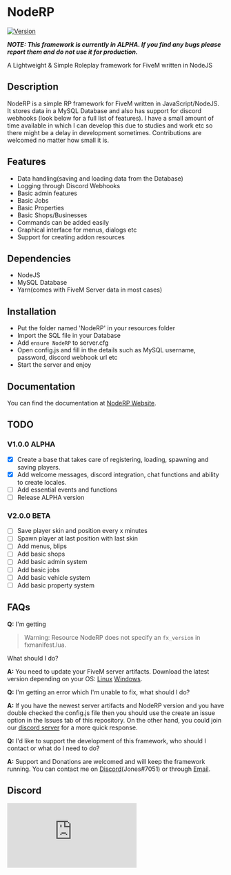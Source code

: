 # NodeRP
[![Version](https://noderp.sk-jones.com/api/v1.svg)](https://github.com/Jones3106/NodeRP/releases)

***NOTE: This framework is currently in ALPHA. If you find any bugs please report them and do not use it for production.***

A Lightweight & Simple Roleplay framework for FiveM written in NodeJS


## Description
NodeRP is a simple RP framework for FiveM written in JavaScript/NodeJS. It stores data in a MySQL Database and also has support for discord webhooks (look below for a full list of features). I have a small amount of time available in which I can develop this due to studies and work etc so there might be a delay in development sometimes. Contributions are welcomed no matter how small it is.

## Features
- Data handling(saving and loading data from the Database)
- Logging through Discord Webhooks
- Basic admin features
- Basic Jobs
- Basic Properties
- Basic Shops/Businesses
- Commands can be added easily
- Graphical interface for menus, dialogs etc
- Support for creating addon resources

## Dependencies
- NodeJS
- MySQL Database
- Yarn(comes with FiveM Server data in most cases)

## Installation
- Put the folder named 'NodeRP' in your resources folder
- Import the SQL file in your Database
- Add `ensure NodeRP` to server.cfg
- Open config.js and fill in the details such as MySQL username, password, discord webhook url etc
- Start the server and enjoy

## Documentation
You can find the documentation at [NodeRP Website](https://noderp.sk-jones.com).

## TODO
### V1.0.0 ALPHA
- [x] Create a base that takes care of registering, loading, spawning and saving players.
- [x] Add welcome messages, discord integration, chat functions and ability to create locales.
- [ ] Add essential events and functions
- [ ] Release ALPHA version

### V2.0.0 BETA
- [ ] Save player skin and position every x minutes
- [ ] Spawn player at last position with last skin
- [ ] Add menus, blips
- [ ] Add basic shops
- [ ] Add basic admin system
- [ ] Add basic jobs
- [ ] Add basic vehicle system
- [ ] Add basic property system

## FAQs
**Q:** I'm getting 
> Warning: Resource NodeRP does not specify an `fx_version` in fxmanifest.lua. 

What should I do?

**A:** You need to update your FiveM server artifacts. Download the latest version depending on your OS: [Linux](https://runtime.fivem.net/artifacts/fivem/build_proot_linux/master/) [Windows](https://runtime.fivem.net/artifacts/fivem/build_server_windows/master/).

**Q:** I'm getting an error which I'm unable to fix, what should I do?

**A:** If you have the newest server artifacts and NodeRP version and you have double checked the config.js file then you should use the create an issue option in the Issues tab of this repository. On the other hand, you could join our [discord server](https://discord.gg/g3rQsbA) for a more quick response.

**Q:** I'd like to support the development of this framework, who should I contact or what do I need to do?

**A:** Support and Donations are welcomed and will keep the framework running. You can contact me on [Discord](https://discord.gg/g3rQsbA)(Jones#7051) or through [Email](mailto:thejones3106@gmail.com).

## Discord
[![Discord](https://noderp.sk-jones.com/discord/embed.html)](https://discord.com/invite/FXXSta?utm_source=Discord%20Widget&utm_medium=Connect)
